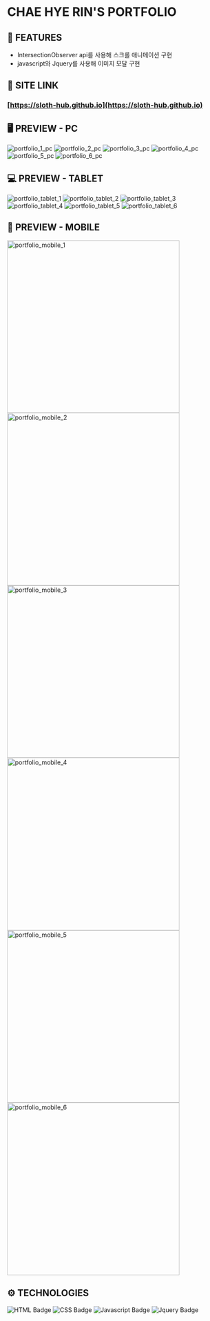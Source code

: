 # **CHAE HYE RIN'S PORTFOLIO**

## 📄 **FEATURES**

+ IntersectionObserver api를 사용해 스크롤 애니메이션 구현
+ javascript와 Jquery를 사용해 이미지 모달 구현

## 🔗 **SITE LINK**   

### [https://sloth-hub.github.io](https://sloth-hub.github.io)


## 🖥 PREVIEW - **PC**

![portfolio_1_pc](https://github.com/sloth-hub/sloth-hub.github.io/assets/53851248/2ea5a3d4-0c19-459d-b10a-f041ec460344)
![portfolio_2_pc](https://github.com/sloth-hub/sloth-hub.github.io/assets/53851248/ccaf73a3-9415-4027-b080-588d5a6744bc)
![portfolio_3_pc](https://github.com/sloth-hub/sloth-hub.github.io/assets/53851248/1ea0fe2d-4988-4c69-9eae-92032aefcb59)
![portfolio_4_pc](https://github.com/sloth-hub/sloth-hub.github.io/assets/53851248/0aa2104e-c05f-4306-8950-69606b957f06)
![portfolio_5_pc](https://github.com/sloth-hub/sloth-hub.github.io/assets/53851248/fdda5715-b986-4037-b4c4-3feb7e416409)
![portfolio_6_pc](https://github.com/sloth-hub/sloth-hub.github.io/assets/53851248/f0e66fab-4619-4f57-be53-2a1e077880a2)


## 💻 PREVIEW - **TABLET**

![portfolio_tablet_1](https://github.com/sloth-hub/sloth-hub.github.io/assets/53851248/31fcd557-54ac-4b9b-a7af-3ae2e06c2aef)
![portfolio_tablet_2](https://github.com/sloth-hub/sloth-hub.github.io/assets/53851248/d95f45b4-e332-4c24-80e2-2630b6ec1015)
![portfolio_tablet_3](https://github.com/sloth-hub/sloth-hub.github.io/assets/53851248/be47fef6-e46e-4196-b395-2e1409970220)
![portfolio_tablet_4](https://github.com/sloth-hub/sloth-hub.github.io/assets/53851248/55b92bd8-b6cf-4869-984c-3859b54304b0)
![portfolio_tablet_5](https://github.com/sloth-hub/sloth-hub.github.io/assets/53851248/42abcd99-7798-414f-92e6-727c5a6f3e19)
![portfolio_tablet_6](https://github.com/sloth-hub/sloth-hub.github.io/assets/53851248/ca35fb43-7878-4d73-8790-eb1489575042)

## 📱 PREVIEW - **MOBILE**

<img src="https://github.com/sloth-hub/sloth-hub.github.io/assets/53851248/77905747-3b31-45b4-a917-17f50a54f245" alt="portfolio_mobile_1" width="400">
<img src="https://github.com/sloth-hub/sloth-hub.github.io/assets/53851248/6d580c03-4ddf-4d29-a5bf-39db07ec8b26" alt="portfolio_mobile_2" width="400">
<img src="https://github.com/sloth-hub/sloth-hub.github.io/assets/53851248/5a6123da-16cc-4ad5-96ca-04c75d7a9dba" alt="portfolio_mobile_3" width="400">
<img src="https://github.com/sloth-hub/sloth-hub.github.io/assets/53851248/f73cde1e-7a7c-4dfb-b079-c7d21c7dacbc" alt="portfolio_mobile_4" width="400">
<img src="https://github.com/sloth-hub/sloth-hub.github.io/assets/53851248/b0a2a9a8-ad71-4f50-bc39-e6d81091196e" alt="portfolio_mobile_5" width="400">
<img src="https://github.com/sloth-hub/sloth-hub.github.io/assets/53851248/9ffd3b00-b3f0-48e3-b631-0111be99ff29" alt="portfolio_mobile_6" width="400">

<br>

## ⚙ **TECHNOLOGIES**

![HTML Badge](https://img.shields.io/badge/html5-E34F26?style=for-the-badge&logo=html5&logoColor=white)
![CSS Badge](https://img.shields.io/badge/css3-1572B6?style=for-the-badge&logo=css3&logoColor=white)
![Javascript Badge](https://img.shields.io/badge/javascript-F7DF1E?style=for-the-badge&logo=javascript&logoColor=black)
![Jquery Badge](https://img.shields.io/badge/jquery-0769AD?style=for-the-badge&logo=jquery&logoColor=black)

<br>